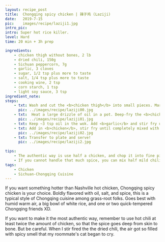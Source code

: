 ```yaml
---
layout: recipe_post
title:  Chongqing spicy chicken | 辣子鸡 (Laziji)
date:   2019-7-15
pic:    images/recipe/laziji1.jpg
intro_pic: 
intro: Super hot rice killer.
level: Hard
time: 20 min + 3h prep

ingredients:
    - chicken thigh without bones, 2 lb
    - dried chili, 150g
    - Sichuan peppercorn, 7g
    - garlic, 3 cloves
    - sugar, 1/2 tsp plus more to taste
    - salt, 1/4 tsp plus more to taste
    - cooking wine, 2 tsp
    - corn starch, 1 tsp
    - light soy sauce, 3 tsp
ingredient_note: 
steps:
    - txt: Wash and cut the <b>chicken thigh</b> into small pieces. Marinate with <b>soy sauce, salt, cooking wine and corn starch</b> for 3-4 hours. Cut dried chili into pieces. Roughly mince <b>garlic</b>. 
      pic: ../images/recipe/laziji00.jpg
    - txt:  Heat a large drizzle of oil in a pot. Deep-fry the <b>chicken</b> until it turns golden brown. Transfer out to a paper to drain the oil.
      pic: ../images/recipe/laziji01.jpg
    - txt: Keep ~3 tsp oil in the wok. Add <b>garlic</b> and stir fry until fragrant. Turn on medium heat. Add <b>chili and Sichuan peppercorn</b>, stir fry until you cannot bear the spice smoke. I mean until fragrant while the red chili haven't gone burnt black.
    - txt: Add in <b>chicken</b>, stir fry until completely mixed with chili. Add <b>sugar and salt</b> to taste.
      pic: ../images/recipe/laziji02.jpg
    - txt: Transfer to plate and serve!
      pic: ../images/recipe/laziji2.jpg
    
tips: 
    - The authentic way is use half a chicken, and chop it into fine pieces. But if you want to make things simple, cutting bone-less thighs into small pieces will suffice. Adding corn starch will keep the meat tender when stir frying. 
    - If you cannot handle that much spice, you can mix half mild chili with half super hot chili. Once I emptied a bag of extremely hot chili and felt like poisoning myself lol. Also the seed is where the spice is coming from, but consider keeping them because that's also the savory part of the chili. Sichuan peppercorn adds in some numbing taste -- you will a lot of them in Sichuan-Chongqing cuisine.
tags:
    - Chicken
    - Sichuan-Chongqing Cuisine
---
```

<p>If you want something hotter than Nashville hot chicken, Chongqing spicy chicken is your choice. Boldly flavored with oil, salt, and spice, this is a typical style of Chongqing cuisine among grass-root folks. Goes best with humid warm air, a big bowl of white rice, and one or two quick-tempered Chongqing friends XD. </p>

<p>If you want to make it the most authentic way, remember to use hot chili at least twice the amount of chicken, so that the spice goes deep from skin to bone. But be careful. When I stir fired the the dried chili, the air got so filled with spicy smell that my roommate's cat began to cry.</p>